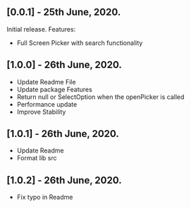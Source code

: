 ## [0.0.1] - 25th June, 2020.

Initial release.
Features:
- Full Screen Picker with search functionality

## [1.0.0] - 26th June, 2020.
- Update Readme File
- Update package Features
- Return null or SelectOption when the openPicker is called
- Performance update
- Improve Stability

## [1.0.1] - 26th June, 2020.
- Update Readme
- Format lib src

## [1.0.2] - 26th June, 2020.
- Fix typo in Readme